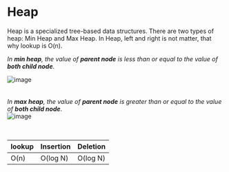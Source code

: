 # Heap 

Heap is a specialized tree-based data structures. There are two types of heap: Min Heap and Max Heap. In Heap, left and right is not matter, that why lookup is O(n).

<i>In <b>min heap</b>, the value of <b>parent node</b> is less than or equal to the value of <b>both child node</b>.</i><br>

![image](https://user-images.githubusercontent.com/74874696/154785083-a4cef7e2-b879-4217-b8dd-30c4b5edb587.png)
<br><br><br>
<i>In <b>max heap</b>, the value of <b>parent node</b> is greater than or equal to the value of <b>both child node</b></i>.<br>
![image](https://user-images.githubusercontent.com/74874696/154785104-17e27724-011d-4c08-8d91-f70c207c33b0.png)

<br>

| lookup | Insertion | Deletion |
|--------|-----------|----------|
| O(n)   | O(log N)  | O(log N) |
